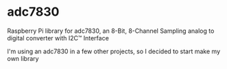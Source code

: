 # adc7830
Raspberry Pi library for adc7830, an 8-Bit, 8-Channel Sampling analog to digital converter with I2C™ Interface

I'm using an adc7830 in a few other projects, so I decided to start make my own library
